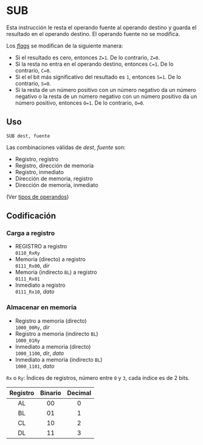 # SUB

Esta instrucción le resta el operando fuente al operando destino y guarda el resultado en el operando destino. El operando fuente no se modifica.

Los [_flags_](../cpu#flags) se modifican de la siguiente manera:

- Si el resultado es cero, entonces `Z=1`. De lo contrario, `Z=0`.
- Si la resta no entra en el operando destino, entonces `C=1`. De lo contrario, `C=0`.
- Si el el bit más significativo del resultado es `1`, entonces `S=1`. De lo contrario, `S=0`.
- Si la resta de un número positivo con un número negativo da un número negativo o la resta de un número negativo con un número positivo da un número positivo, entonces `O=1`. De lo contrario, `O=0`.

## Uso

```vonsim
SUB dest, fuente
```

Las combinaciones válidas de _dest_, _fuente_ son:

- Registro, registro
- Registro, dirección de memoria
- Registro, inmediato
- Dirección de memoria, registro
- Dirección de memoria, inmediato

(Ver [tipos de operandos](../assembly#operandos))

## Codificación

### Carga a registro
- REGISTRO a registro  
  `0110_RxRy`
- Memoria (directo) a registro  
  `0111_Rx00`, _dir_
- Memoria (indirecto `BL`) a registro  
  `0111_Rx01`
- Inmediato a registro  
  `0111_Rx10`, _dato_

### Almacenar en memoria
- Registro a memoria (directo)  
  `1000_00Ry`, _dir_
- Registro a memoria (indirecto `BL`)  
  `1000_01Ry`
- Inmediato a memoria (directo)  
  `1000_1100`, _dir_, _dato_
- Inmediato a memoria (indirecto `BL`)  
  `1000_1101`, _dato_

`Rx` o `Ry`: Índices de registros, número entre `0` y `3`, cada índice es de 2 bits.

| Registro | Binario | Decimal |
|:--------:|:-------:|:-------:|
|   AL     |   00    |    0    |
|   BL     |   01    |    1    |
|   CL     |   10    |    2    |
|   DL     |   11    |    3    |